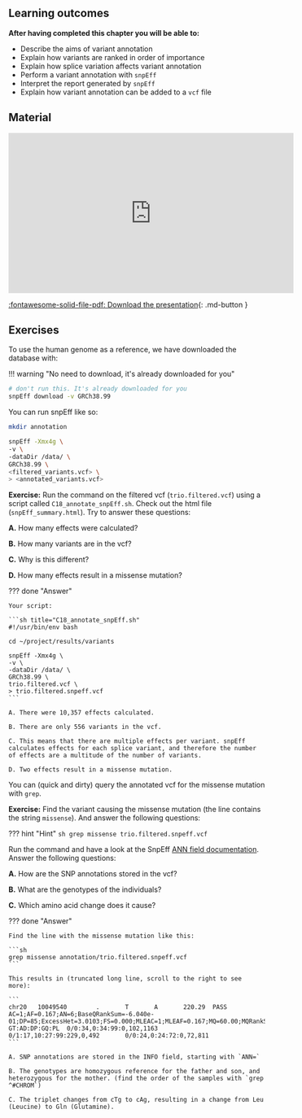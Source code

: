 
## Learning outcomes

**After having completed this chapter you will be able to:**

- Describe the aims of variant annotation
- Explain how variants are ranked in order of importance
- Explain how splice variation affects variant annotation
- Perform a variant annotation with `snpEff`
- Interpret the report generated by `snpEff`
- Explain how variant annotation can be added to a `vcf` file

## Material

<iframe width="560" height="315" src="https://www.youtube.com/embed/DxuQ63jFMtM?si=SvQ5mVKjlIIS6A6h" title="YouTube video player" frameborder="0" allow="accelerometer; autoplay; clipboard-write; encrypted-media; gyroscope; picture-in-picture; web-share" allowfullscreen></iframe>

[:fontawesome-solid-file-pdf: Download the presentation](../assets/pdf/07_variant_annotation.pdf){: .md-button }

## Exercises

To use the human genome as a reference, we have downloaded the database with:

!!! warning "No need to download, it's already downloaded for you"

```sh
# don't run this. It's already downloaded for you
snpEff download -v GRCh38.99
```

You can run snpEff like so:

```sh
mkdir annotation

snpEff -Xmx4g \
-v \
-dataDir /data/ \
GRCh38.99 \
<filtered_variants.vcf> \
> <annotated_variants.vcf>
```

**Exercise:** Run the command on the filtered vcf (`trio.filtered.vcf`) using a script called `C18_annotate_snpEff.sh`. Check out the html file (`snpEff_summary.html`). Try to answer these questions:

**A.** How many effects were calculated?

**B.** How many variants are in the vcf?

**C.** Why is this different?

**D.** How many effects result in a missense mutation?

??? done "Answer"

    Your script:

    ```sh title="C18_annotate_snpEff.sh"
    #!/usr/bin/env bash

    cd ~/project/results/variants

    snpEff -Xmx4g \
    -v \
    -dataDir /data/ \
    GRCh38.99 \
    trio.filtered.vcf \
    > trio.filtered.snpeff.vcf
    ```

    A. There were 10,357 effects calculated.

    B. There are only 556 variants in the vcf.

    C. This means that there are multiple effects per variant. snpEff calculates effects for each splice variant, and therefore the number of effects are a multitude of the number of variants.

    D. Two effects result in a missense mutation.

You can (quick and dirty) query the annotated vcf for the missense mutation with `grep`.

**Exercise:** Find the variant causing the missense mutation (the line contains the string `missense`). And answer the following questions:

??? hint "Hint"
    ```sh
    grep missense trio.filtered.snpeff.vcf 
    ```

Run the command and have a look at the SnpEff [ANN field documentation](http://pcingola.github.io/SnpEff/se_inputoutput/#ann-field-vcf-output-files). Answer the following questions:

**A.** How are the SNP annotations stored in the vcf?

**B.** What are the genotypes of the individuals?

**C.** Which amino acid change does it cause?

??? done "Answer"

    Find the line with the missense mutation like this:

    ```sh
    grep missense annotation/trio.filtered.snpeff.vcf
    ```

    This results in (truncated long line, scroll to the right to see more):

    ```
    chr20   10049540        .       T       A       220.29  PASS    AC=1;AF=0.167;AN=6;BaseQRankSum=-6.040e-01;DP=85;ExcessHet=3.0103;FS=0.000;MLEAC=1;MLEAF=0.167;MQ=60.00;MQRankSum=0.00;QD=8.16;ReadPosRankSum=0.226;SOR=0.951;ANN=A|missense_variant|MODERATE|ANKEF1|ENSG00000132623|transcript|ENST00000378392.6|protein_coding|7/11|c.971T>A|p.Leu324Gln|1426/5429|971/2331|324/776||,A|missense_variant|MODERATE|ANKEF1|ENSG00000132623|transcript|ENST00000378380.4|protein_coding|6/10|c.971T>A|p.Leu324Gln|1300/5303|971/2331|324/776||       GT:AD:DP:GQ:PL  0/0:34,0:34:99:0,102,1163       0/1:17,10:27:99:229,0,492       0/0:24,0:24:72:0,72,811
    ```

    A. SNP annotations are stored in the INFO field, starting with `ANN=`

    B. The genotypes are homozygous reference for the father and son, and heterozygous for the mother. (find the order of the samples with `grep ^#CHROM`)

    C. The triplet changes from cTg to cAg, resulting in a change from Leu (Leucine) to Gln (Glutamine).
